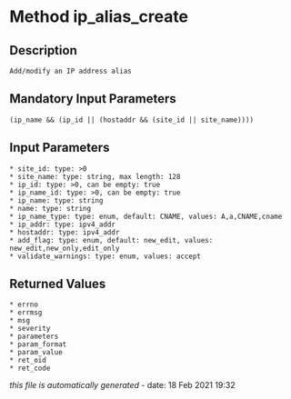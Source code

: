 # Method ip_alias_create

## Description
	Add/modify an IP address alias

## Mandatory Input Parameters
	(ip_name && (ip_id || (hostaddr && (site_id || site_name))))

## Input Parameters
	* site_id: type: >0
	* site_name: type: string, max length: 128
	* ip_id: type: >0, can be empty: true
	* ip_name_id: type: >0, can be empty: true
	* ip_name: type: string
	* name: type: string
	* ip_name_type: type: enum, default: CNAME, values: A,a,CNAME,cname
	* ip_addr: type: ipv4_addr
	* hostaddr: type: ipv4_addr
	* add_flag: type: enum, default: new_edit, values: new_edit,new_only,edit_only
	* validate_warnings: type: enum, values: accept

## Returned Values
	* errno
	* errmsg
	* msg
	* severity
	* parameters
	* param_format
	* param_value
	* ret_oid
	* ret_code


*this file is automatically generated* - date: 18 Feb 2021 19:32